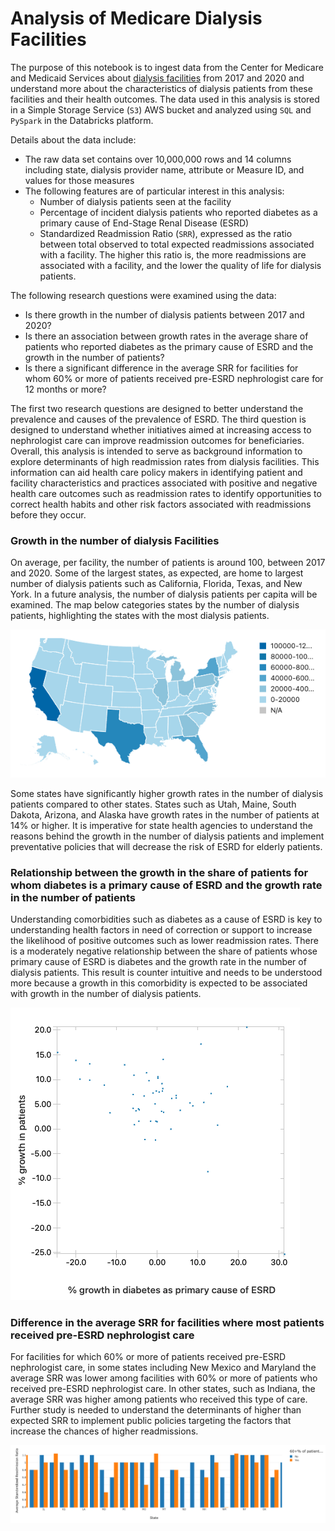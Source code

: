 # Analysis of Medicare Dialysis Facilities

The purpose of this notebook is to ingest data from the Center for Medicare and Medicaid Services about [dialysis facilities](https://data.cms.gov/quality-of-care/medicare-dialysis-facilities) from 2017 and 2020 and understand more about the characteristics of dialysis patients from these facilities and their health outcomes. The data used in this analysis is stored in a Simple Storage Service (`S3`) AWS bucket and analyzed using `SQL` and `PySpark` in the Databricks platform.

Details about the data include:

* The raw data set contains over 10,000,000 rows and 14 columns including state, dialysis provider name, attribute or Measure ID, and values for those measures
* The following features are of particular interest in this analysis:
  * Number of dialysis patients seen at the facility
  * Percentage of incident dialysis patients who reported diabetes as a primary cause of End-Stage Renal Disease (ESRD)
  * Standardized Readmission Ratio (`SRR`), expressed as the ratio between total observed to total expected readmissions associated with a facility. The higher this ratio is, the more readmissions are associated with a facility, and the lower the quality of life for dialysis patients.

The following research questions were examined using the data:
* Is there growth in the number of dialysis patients between 2017 and 2020?
* Is there an association between growth rates in the average share of patients who reported diabetes as the primary cause of ESRD and the growth in the number of patients?
* Is there a significant difference in the average SRR for facilities for whom 60% or more of patients received pre-ESRD nephrologist care for 12 months or more?

The first two research questions are designed to better understand the prevalence and causes of the prevalence of ESRD. The third question is designed to understand whether initiatives aimed at increasing access to nephrologist care can improve readmission outcomes for beneficiaries. Overall, this analysis is intended to serve as background information to explore determinants of high readmission rates from dialysis facilities. This information can aid health care policy makers in identifying patient and facility characteristics and practices associated with positive and negative health care outcomes such as readmission rates to identify opportunities to correct health habits and other risk factors associated with readmissions before they occur.

### Growth in the number of dialysis Facilities

On average, per facility, the number of patients is around 100, between 2017 and 2020. Some of the largest states, as expected, are home to largest number of dialysis patients such as California, Florida, Texas, and New York. In a future analysis, the number of dialysis patients per capita will be examined. The map below categories states by the number of dialysis patients, highlighting the states with the most dialysis patients.

![map](./assets/map.png)

Some states have significantly higher growth rates in the number of dialysis patients compared to other states. States such as Utah, Maine, South Dakota, Arizona, and Alaska have growth rates in the number of patients at 14% or higher. It is imperative for state health agencies to understand the reasons behind the growth in the number of dialysis patients and implement preventative policies that will decrease the risk of ESRD for elderly patients.

### Relationship between the growth in the share of patients for whom diabetes is a primary cause of ESRD and the growth rate in the number of patients

Understanding comorbidities such as diabetes as a cause of ESRD is key to understanding health factors in need of correction or support to increase the likelihood of positive outcomes such as lower readmission rates. There is a moderately negative relationship between the share of patients whose primary cause of ESRD is diabetes and the growth rate in the number of dialysis patients. This result is counter intuitive and needs to be understood more because a growth in this comorbidity is expected to be associated with growth in the number of dialysis patients.

![growth](./assets/growth.png)

### Difference in the average SRR for facilities where most patients received pre-ESRD nephrologist care

For facilities for which 60% or more of patients received pre-ESRD nephrologist care, in some states including New Mexico and Maryland the average SRR was lower among facilities with 60% or more of patients who received pre-ESRD nephrologist care. In other states, such as Indiana, the average SRR was higher among patients who received this type of care. Further study is needed to understand the determinants of higher than expected SRR to implement public policies targeting the factors that increase the chances of higher readmissions.

![bar-plot](./assets/bar-plot.png)
